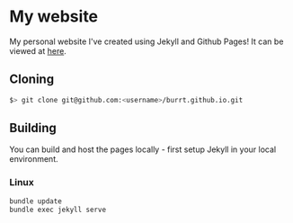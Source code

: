 # My website

My personal website I've created using Jekyll and Github Pages! It can be viewed at [here](https://burrt.github.io/).

## Cloning

```bash
$> git clone git@github.com:<username>/burrt.github.io.git
```

## Building

You can build and host the pages locally - first setup Jekyll in your local environment.

### Linux

```bash
bundle update
bundle exec jekyll serve
```
